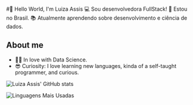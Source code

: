 #👋 Hello World, I'm Luiza Assis
:computer: Sou desenvolvedora FullStack!
:house_with_garden: Estou no Brasil.
:books: Atualmente aprendendo sobre desenvolvimento e ciência de dados.

## About me

- 👩‍💻 In love with Data Science.
- 😎 Curiosity: I love learning new languages, kinda of a self-taught programmer, and curious.


![Luiza Assis' GitHub stats](https://github-readme-stats.vercel.app/api?username=LuizaAssiS57&show_icons=true&theme=radical)

![Linguagens Mais Usadas](https://github-readme-stats.vercel.app/api/top-langs/?username=LuizaAssiS57&layout=compact&theme=radical)
